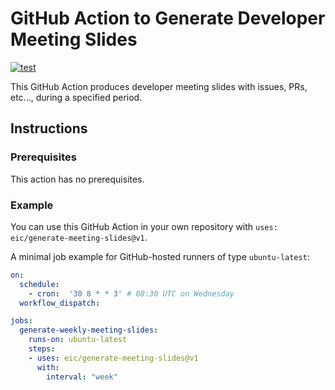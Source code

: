 # GitHub Action to Generate Developer Meeting Slides
[![test](https://github.com/wdconinc/generate-meeting-slides/workflows/test/badge.svg)](https://github.com/wdconinc/generate-meeting-slides/actions?query=workflow%3Atest)

This GitHub Action produces developer meeting slides with issues, PRs, etc..., during a specified period.

## Instructions

### Prerequisites
This action has no prerequisites.

### Example

You can use this GitHub Action in your own repository with `uses: eic/generate-meeting-slides@v1`.

A minimal job example for GitHub-hosted runners of type `ubuntu-latest`:
```yaml
on:
  schedule:
    - cron:  '30 8 * * 3' # 08:30 UTC on Wednesday
  workflow_dispatch:

jobs:
  generate-weekly-meeting-slides:
    runs-on: ubuntu-latest
    steps:
    - uses: eic/generate-meeting-slides@v1
      with:
        interval: "week"
```

